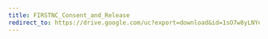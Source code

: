 ```yaml
---
title: FIRSTNC_Consent_and_Release
redirect_to: https://drive.google.com/uc?export=download&id=1sO7w8yLNYeDAHZx6cKEvrbX5ed4S4dop
---
```

